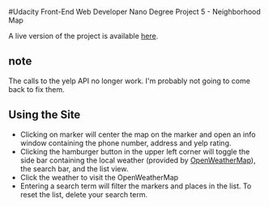 #Udacity Front-End Web Developer Nano Degree Project 5 - Neighborhood Map

A live version of the project is available [here](http://pcmart03.github.io/neighborhood-map/).

## note
The calls to the yelp API no longer work. I'm probably not going to come back to fix them.

## Using the Site

* Clicking on marker will center the map on the marker and open an info window containing the phone number, address and yelp rating.
* Clicking the hamburger button in the upper left corner will toggle the side bar containing the local weather (provided by [OpenWeatherMap](http://openweathermap.org/)), the search bar, and the list view.
* Click the weather to visit the OpenWeatherMap
* Entering a search term will filter the markers and places in the list. To reset the list, delete your search term.
